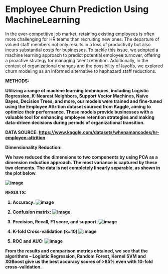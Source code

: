 # Employee Churn Prediction Using MachineLearning

In the ever-competitive job market, retaining existing employees is often more challenging for HR teams than recruiting new ones. The departure of valued staff members not only results in a loss of productivity but also incurs substantial costs for businesses. To tackle this issue, we adopted a machine learning approach to predict potential employee turnover, offering a proactive strategy for managing talent retention. Additionally, in the context of organizational changes and the possibility of layoffs, we explored churn modeling as an informed alternative to haphazard staff reductions. 

<b>METHODS:<b>

Utilizing a range of machine learning techniques, including Logistic Regression, K-Nearest Neighbors, Support Vector Machines, Naïve Bayes, Decision Trees, and more, our models were trained and fine-tuned using the Employee Attrition dataset sourced from Kaggle, aiming to optimize their performance. These models provide businesses with a valuable tool for enhancing employee retention strategies and making data-driven decisions during periods of organizational transition.

DATA SOURCE: https://www.kaggle.com/datasets/whenamancodes/hr-employee-attrition

Dimensionality Reduction:

We have reduced the dimensions to two components by using PCA as a dimension reduction approach. The most variance is captured by these two elements. The data is not completely linearly separable, as shown in the plot below.

![image](https://github.com/Sahithi-thummuri/Employee_Churn_Prediction_MachineLearning/assets/142358393/15aab455-4fbb-4069-8979-109dd15308a5)

RESULTS:

1. Accuracy:
   ![image](https://github.com/Sahithi-thummuri/Employee_Churn_Prediction_MachineLearning/assets/142358393/70a717cd-76ab-42dc-b3df-636834e57bce)

2. Confusion matrix:
   ![image](https://github.com/Sahithi-thummuri/Employee_Churn_Prediction_MachineLearning/assets/142358393/40b1ef64-b2d9-419c-a7fa-e43e851dc465)

3. Precision, Recall, F1 score, and support:
   ![image](https://github.com/Sahithi-thummuri/Employee_Churn_Prediction_MachineLearning/assets/142358393/692a90b2-7a46-444e-8eed-a155b341cc5c)
4. K-fold Cross-validation (k=10)
   ![image](https://github.com/Sahithi-thummuri/Employee_Churn_Prediction_MachineLearning/assets/142358393/f55b4593-b674-4406-9cc7-4a1549412fed)
5. ROC and AUC:
   ![image](https://github.com/Sahithi-thummuri/Employee_Churn_Prediction_MachineLearning/assets/142358393/566d697e-dd0a-4b2a-b598-cf8e3865fca3)
   
From the results and comparison metrics obtained, we see that the algorithms – Logistic Regression, Random Forest, Kernel SVM and XGBoost give us the best accuracy scores of >85% even with 10-fold cross-validation.




